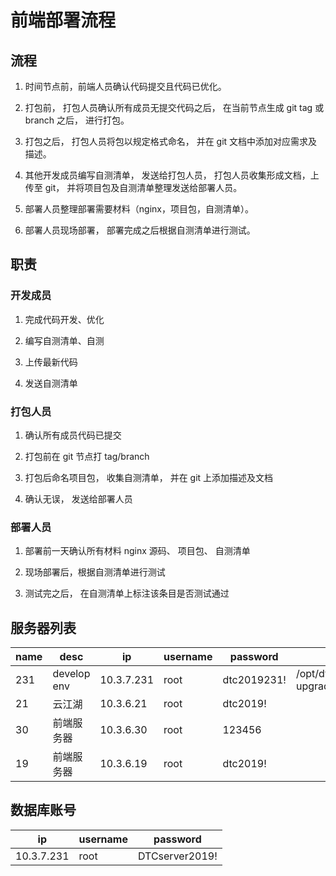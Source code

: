 # 前端部署流程

## 流程

1. 时间节点前，前端人员确认代码提交且代码已优化。

2. 打包前， 打包人员确认所有成员无提交代码之后， 在当前节点生成 git tag 或 branch 之后， 进行打包。

3. 打包之后， 打包人员将包以规定格式命名， 并在 git 文档中添加对应需求及描述。

4. 其他开发成员编写自测清单， 发送给打包人员， 打包人员收集形成文档，上传至 git， 并将项目包及自测清单整理发送给部署人员。

5. 部署人员整理部署需要材料（nginx，项目包，自测清单）。

6. 部署人员现场部署， 部署完成之后根据自测清单进行测试。

## 职责

### 开发成员

1. 完成代码开发、优化

2. 编写自测清单、自测

3. 上传最新代码

4. 发送自测清单

### 打包人员

1. 确认所有成员代码已提交

2. 打包前在 git 节点打 tag/branch

3. 打包后命名项目包， 收集自测清单， 并在 git 上添加描述及文档

4. 确认无误， 发送给部署人员

### 部署人员

1. 部署前一天确认所有材料 nginx 源码、 项目包、 自测清单

2. 现场部署后，根据自测清单进行测试

3. 测试完之后， 在自测清单上标注该条目是否测试通过

## 服务器列表

| name | desc | ip | username | password | path |
|--|--|--|--|--|--|
|231 | develop env| 10.3.7.231 | root | dtc2019231! | /opt/dtcloud/applications/vueProject/intelligentPlatform-upgrade2
| 21 | 云江湖 | 10.3.6.21 | root | dtc2019! | 
| 30 | 前端服务器 | 10.3.6.30 | root | 123456 | 
| 19 | 前端服务器 | 10.3.6.19 | root | dtc2019! | 

## 数据库账号

| ip | username |password |
|--|--|--|
| 10.3.7.231 | root | DTCserver2019! |
